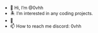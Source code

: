 - 👋 Hi, I’m @0vhh
- 🏝️ I’m interested in any coding projects.
- 🍍 
- 📫 How to reach me discord: 0vhh

<!---
0vhh/0vhh is a ✨ special ✨ repository because its `README.md` (this file) appears on your GitHub profile.
You can click the Preview link to take a look at your changes.
--->
